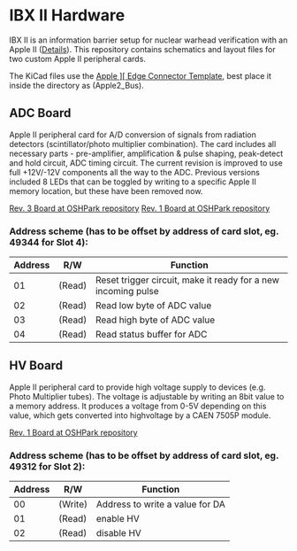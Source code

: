 # IBX II Hardware

IBX II is an information barrier setup for nuclear warhead verification with an Apple II ([Details](http://www.vintageverification.org)).
This repository contains schematics and layout files for two custom Apple II peripheral cards.

The KiCad files use the [Apple \]\[ Edge Connector Template](http://www.xjmaas.nl/my-apple-collection/apple-edge-connector-template-for-kicad/), best place it inside the directory as (Apple2_Bus).

## ADC Board
Apple II peripheral card for A/D conversion of signals from radiation detectors (scintillator/photo multiplier combination). The card includes all necessary parts - pre-amplifier, amplification & pulse shaping, peak-detect and hold circuit, ADC timing circuit. The current revision is improved to use full +12V/-12V components all the way to the ADC. Previous versions included 8 LEDs that can be toggled by writing to a specific Apple II memory location, but these have been removed now.

[Rev. 3 Board at OSHPark repository](https://oshpark.com/shared_projects/9M42SHV2)
[Rev. 1 Board at OSHPark repository](https://oshpark.com/shared_projects/9M42SHV2)

### Address scheme (has to be offset by address of card slot, eg. 49344 for Slot 4):

| Address | R/W | Function |
|----| ----|----|
| 01 | (Read) | Reset trigger circuit, make it ready for a new incoming pulse |
| 02 | (Read) | Read low byte of ADC value |
| 03 | (Read) | Read high byte of ADC value |
| 04 | (Read) | Read status buffer for ADC |

## HV Board

Apple II peripheral card to provide high voltage supply to devices (e.g. Photo Multiplier tubes). The voltage is adjustable by writing an 8bit value to a memory address. It produces a voltage from 0-5V depending on this value, which gets converted into highvoltage by a CAEN 7505P module. 

[Rev. 1 Board at OSHPark repository](https://oshpark.com/shared_projects/YkaW1fvx)

### Address scheme (has to be offset by address of card slot, eg. 49312 for Slot 2):

| Address | R/W | Function |
|----| ----|----|
00 | (Write) | Address to write a value for DA
01 | (Read) | enable HV 
02 | (Read) | disable HV 
